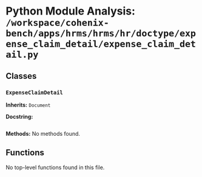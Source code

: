 # Python Module Analysis: `/workspace/cohenix-bench/apps/hrms/hrms/hr/doctype/expense_claim_detail/expense_claim_detail.py`

## Classes

### `ExpenseClaimDetail`
**Inherits:** `Document`


**Docstring:**
```

```

**Methods:**
No methods found.




## Functions

No top-level functions found in this file.
